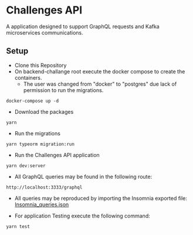 # Challenges API

A application designed to support GraphQL requests and Kafka microservices communications.

## Setup

- Clone this Repository
- On backend-challange root execute the docker compose to create the containers.
  - The user was changed from "docker" to "postgres" due lack of permission to run the migrations.
```
docker-compose up -d
```
- Download the packages
```
yarn
```
- Run the migrations
```
yarn typeorm migration:run
```
- Run the Challenges API application
```
yarn dev:server
```
- All GraphQL queries may be found in the following route:
```
http://localhost:3333/graphql
```
- All queries may be reproduced by importing the Insomnia exported file:
[Insomnia_queries.json](./Insomnia_queries.json)

- For application Testing execute the following command:
```
yarn test
```
